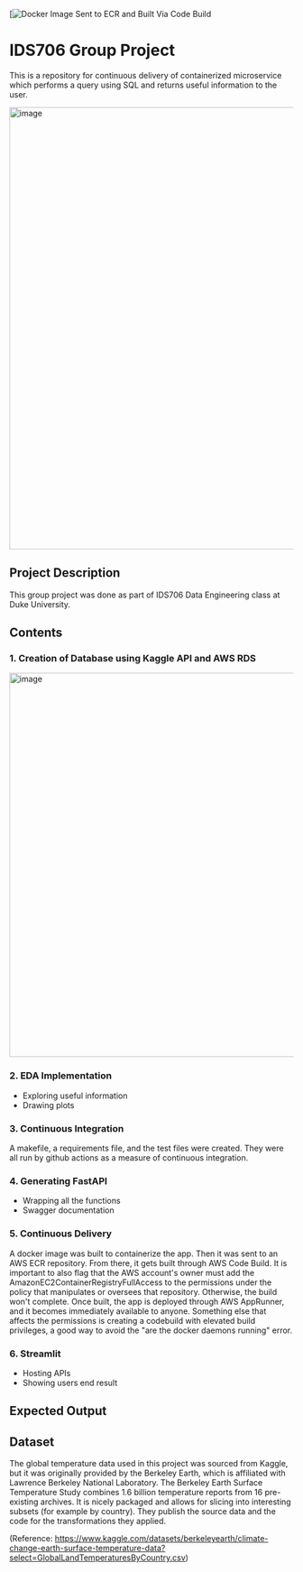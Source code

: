 [![Docker Image Sent to ECR and Built Via Code Build](https://codebuild.us-east-1.amazonaws.com/badges?uuid=eyJlbmNyeXB0ZWREYXRhIjoicmVFYndqOStzMVZ2VFB4cnFKMDg0SG5Xa3lPSjVGbXBoYTFWYUJJU2ZoekdFbHBIYlFGcXp5YkVNWjI4amVjOGRRZTBOWXBmdWZ0Q05reGg1MVN0eWY0PSIsIml2UGFyYW1ldGVyU3BlYyI6Ikd1ZFFVbHFyc0s2M1c1cm0iLCJtYXRlcmlhbFNldFNlcmlhbCI6MX0%3D&branch=main)

# IDS706 Group Project

This is a repository for continuous delivery of containerized microservice which performs a query using SQL and returns useful information to the user.

<img width="784" alt="image" src="https://user-images.githubusercontent.com/112578065/207986486-372d8d2d-92ea-46f9-ad75-f0ca8d5c4623.png">

## Project Description

This group project was done as part of IDS706 Data Engineering class at Duke University. 

## Contents

### 1. Creation of Database using Kaggle API and AWS RDS
<img width="681" alt="image" src="https://user-images.githubusercontent.com/112578065/207996669-9f0f8e06-d0f2-4e19-8d59-d2973eb2c34b.png">

### 2. EDA Implementation
- Exploring useful information
- Drawing plots

### 3. Continuous Integration
A makefile, a requirements file, and the test files were created. They were all run by github actions as a measure of continuous integration. 

### 4. Generating FastAPI
- Wrapping all the functions
- Swagger documentation

### 5. Continuous Delivery
A docker image was built to containerize the app. Then it was sent to an AWS ECR repository. From there, it gets built through AWS Code Build. It is important to also flag that the AWS account's owner must add the AmazonEC2ContainerRegistryFullAccess to the permissions under the policy that manipulates or oversees that repository. Otherwise, the build won't complete. Once built, the app is deployed through AWS AppRunner, and it becomes immediately available to anyone. Something else that affects the permissions is creating a codebuild with elevated build privileges, a good way to avoid the "are the docker daemons running" error.

### 6. Streamlit
- Hosting APIs
- Showing users end result

## Expected Output

## Dataset

The global temperature data used in this project was sourced from Kaggle, but it was originally provided by the Berkeley Earth, which is affiliated with Lawrence Berkeley National Laboratory. The Berkeley Earth Surface Temperature Study combines 1.6 billion temperature reports from 16 pre-existing archives. It is nicely packaged and allows for slicing into interesting subsets (for example by country). They publish the source data and the code for the transformations they applied.

(Reference: https://www.kaggle.com/datasets/berkeleyearth/climate-change-earth-surface-temperature-data?select=GlobalLandTemperaturesByCountry.csv)


